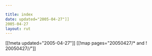 ```yaml
---

title: index
date: updated="2005-04-27"]]
2005-04-27
layout: rut
---
```


[[!meta updated="2005-04-27"]]
[[!map pages="20050427/* and ! 20050427/*/*"]]
